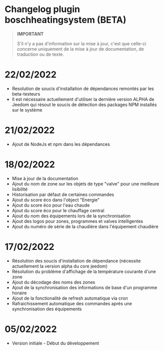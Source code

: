 # Changelog plugin boschheatingsystem (BETA)

>**IMPORTANT**
>
>S'il n'y a pas d'information sur la mise à jour, c'est que celle-ci concerne uniquement de la mise à jour de documentation, de traduction ou de texte.

# 22/02/2022
- Resolution de soucis d'installation de dépendances remontés par les beta-testeurs
- Il est nécessaire actuellement d'utiliser la dernière version ALPHA de Jeedom qui résout le soucis de détection des packages NPM installés sur le système

# 21/02/2022

- Ajout de NodeJs et npm dans les dépendances

# 18/02/2022

- Mise à jour de la documentation
- Ajout du nom de zone sur les objets de type "valve" pour une meilleure lisibilité
- Historisation par défaut de certaines commandes
- Ajout du score éco dans l'object "Energie"
- Ajout du score éco pour l'eau chaude
- Ajout du score éco pour le chauffage central
- Ajout du nom des équipements lors de la synchronisation
- Ajout des logos pour zones, programmes et valves intelligentes
- Ajout du numéro de série de la chaudière dans l'équipement chaudière

# 17/02/2022

- Résolution des soucis d'installation de dépendance (nécessite actuellement la version alpha du core jeedom)
- Résolution du problème d'affichage de la température courante d'une zone
- Ajout du décodage des noms des zones
- Ajout de la synchronisation des informations de base d'un programme horaire
- Ajout de la fonctionalité de refresh automatique via cron
- Rafraichissement automatique des commandes après une synchronisation des équipements

# 05/02/2022

- Version initiale - Début du développement

